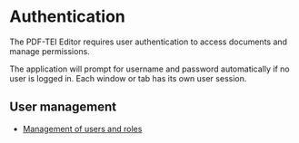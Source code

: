 # Authentication

The PDF-TEI Editor requires user authentication to access documents and manage permissions.

The application will prompt for username and password automatically if no user is logged in. Each window or tab has its own user session.

## User management

- [Management of users and roles](./user-management.md)